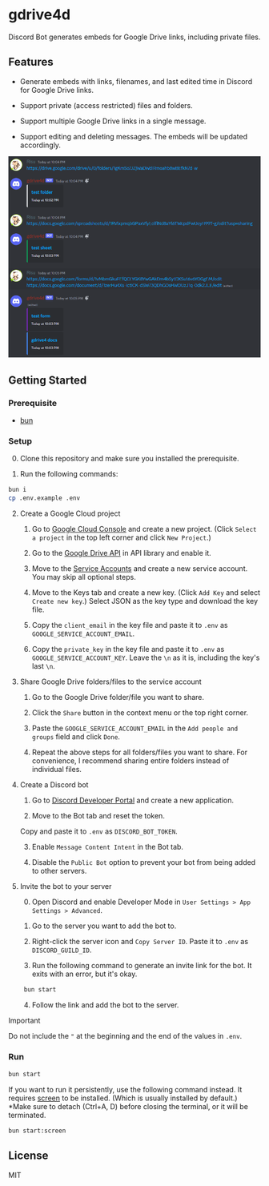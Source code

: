 # gdrive4d

Discord Bot generates embeds for Google Drive links, including private files.

## Features

- Generate embeds with links, filenames, and last edited time in Discord for Google Drive links.

- Support private (access restricted) files and folders.

- Support multiple Google Drive links in a single message.

- Support editing and deleting messages. The embeds will be updated accordingly.

![](docs/example.png)

## Getting Started

### Prerequisite

- [bun](https://bun.sh/docs/installation)

### Setup

0. Clone this repository and make sure you installed the prerequisite.

1. Run the following commands:  
```sh
bun i
cp .env.example .env
```

2. Create a Google Cloud project

   1. Go to [Google Cloud Console](https://console.cloud.google.com/) and create a new project.
   (Click `Select a project` in the top left corner and click `New Project`.)

   2. Go to the [Google Drive API](https://console.cloud.google.com/apis/library/drive.googleapis.com) in API library and enable it.

   3. Move to the [Service Accounts](https://console.cloud.google.com/projectselector2/iam-admin/serviceaccounts) and create a new service account. You may skip all optional steps.

   4. Move to the Keys tab and create a new key. (Click `Add Key` and select `Create new key`.)
   Select JSON as the key type and download the key file.

   5. Copy the `client_email` in the key file and paste it to `.env` as `GOOGLE_SERVICE_ACCOUNT_EMAIL`.

   6. Copy the `private_key` in the key file and paste it to `.env` as `GOOGLE_SERVICE_ACCOUNT_KEY`.
   Leave the `\n` as it is, including the key's last `\n`.

3. Share Google Drive folders/files to the service account

   1. Go to the Google Drive folder/file you want to share.

   2. Click the `Share` button in the context menu or the top right corner.

   3. Paste the `GOOGLE_SERVICE_ACCOUNT_EMAIL` in the `Add people and groups` field and click `Done`.

   4. Repeat the above steps for all folders/files you want to share.
   For convenience, I recommend sharing entire folders instead of individual files.

4. Create a Discord bot

   1. Go to [Discord Developer Portal](https://discord.com/developers/applications) and create a new application.

   2. Move to the Bot tab and reset the token.

   Copy and paste it to `.env` as `DISCORD_BOT_TOKEN`.

   3. Enable `Message Content Intent` in the Bot tab.

   4. Disable the `Public Bot` option to prevent your bot from being added to other servers.

5. Invite the bot to your server

   0. Open Discord and enable Developer Mode in `User Settings > App Settings > Advanced`.

   1. Go to the server you want to add the bot to.

   2. Right-click the server icon and `Copy Server ID`.
   Paste it to `.env` as `DISCORD_GUILD_ID`.

   3. Run the following command to generate an invite link for the bot.
   It exits with an error, but it's okay.
   ```sh
    bun start
    ```

    4. Follow the link and add the bot to the server.

> [!IMPORTANT]
> Do not include the `"` at the beginning and the end of the values in `.env`.

### Run

```sh
bun start
```

If you want to run it persistently, use the following command instead.
It requires [screen](https://www.gnu.org/software/screen/) to be installed. (Which is usually installed by default.)  
*Make sure to detach (Ctrl+A, D) before closing the terminal, or it will be terminated.

```sh
bun start:screen
```

## License

MIT
